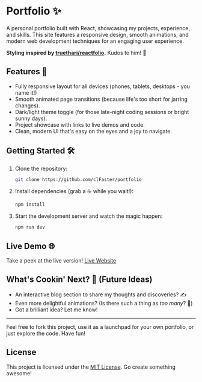 # Portfolio ✨

A personal portfolio built with React, showcasing my projects, experience, and skills. This site features a responsive design, smooth animations, and modern web development techniques for an engaging user experience.

**Styling inspired by [truethari/reactfolio](https://github.com/truethari/reactfolio).** Kudos to him! 👏

## Features 🚀

- Fully responsive layout for all devices (phones, tablets, desktops - you name it!)
- Smooth animated page transitions (because life's too short for jarring changes).
- Dark/light theme toggle (for those late-night coding sessions or bright sunny days).
- Project showcase with links to live demos and code.
- Clean, modern UI that's easy on the eyes and a joy to navigate.

## Getting Started 🛠️

1. Clone the repository:
   ```sh
   git clone https://github.com/clFaster/portfolio
   ```
2. Install dependencies (grab a ☕ while you wait!):
   ```sh
   npm install
   ```
3. Start the development server and watch the magic happen:
   ```sh
   npm run dev
   ```

## Live Demo 🌐

Take a peek at the live version!
[Live Website](https://moritzreis.dev)

## What's Cookin' Next? 🍳 (Future Ideas)

- An interactive blog section to share my thoughts and discoveries? ✍️
- Even more delightful animations? (Is there such a thing as _too many_? 🤔)
- Got a brilliant idea? Let me know!

---

Feel free to fork this project, use it as a launchpad for your own portfolio, or just explore the code. Have fun!

## License

This project is licensed under the [MIT License](./LICENSE). Go create something awesome!
